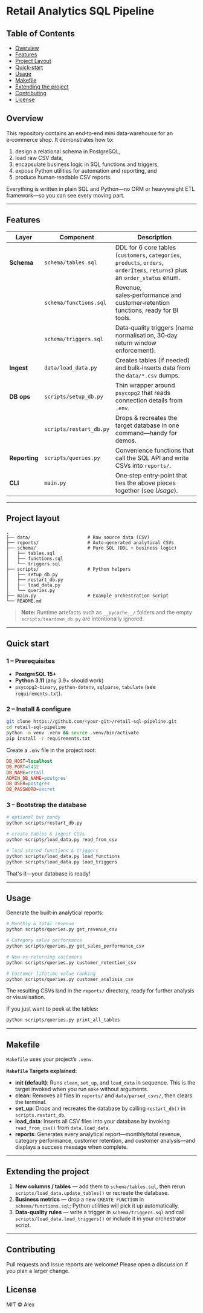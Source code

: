 # Retail Analytics SQL Pipeline

## Table of Contents

* [Overview](#overview)
* [Features](#features)
* [Project Layout](#project-layout)
* [Quick‑start](#quick-start)
* [Usage](#usage)
* [Makefile](#makefile)
* [Extending the project](#extending-the-project)
* [Contributing](#contributing)
* [License](#license)

## Overview

This repository contains an end‑to‑end mini data‑warehouse for an e‑commerce shop.
It demonstrates how to:

1. design a relational schema in PostgreSQL,
2. load raw CSV data,
3. encapsulate business logic in SQL functions and triggers,
4. expose Python utilities for automation and reporting, and
5. produce human‑readable CSV reports.

Everything is written in plain SQL and Python—no ORM or heavyweight ETL framework—so you can see every moving part.

---

## Features

| Layer         | Component               | Description                                                                                                                   |
| ------------- | ----------------------- | ----------------------------------------------------------------------------------------------------------------------------- |
| **Schema**    | `schema/tables.sql`     | DDL for 6 core tables (`customers`, `categories`, `products`, `orders`, `orderItems`, `returns`) plus an `order_status` enum. |
|               | `schema/functions.sql`  | Revenue, sales‑performance and customer‑retention functions, ready for BI tools.                                              |
|               | `schema/triggers.sql`   | Data‑quality triggers (name normalisation, 30‑day return window enforcement).                                                 |
| **Ingest**    | `data/load_data.py`     | Creates tables (if needed) and bulk‑inserts data from the `data/*.csv` dumps.                                                 |
| **DB ops**    | `scripts/setup_db.py`   | Thin wrapper around `psycopg2` that reads connection details from `.env`.                                                     |
|               | `scripts/restart_db.py` | Drops & recreates the target database in one command—handy for demos.                                                         |
| **Reporting** | `scripts/queries.py`    | Convenience functions that call the SQL API and write CSVs into `reports/`.                                                   |
| **CLI**       | `main.py`               | One‑step entry‑point that ties the above pieces together (see *Usage*).                                                       |

---

## Project layout

```text
.
├── data/                     # Raw source data (CSV)
├── reports/                  # Auto‑generated analytical CSVs
├── schema/                   # Pure SQL (DDL + business logic)
│   ├── tables.sql
│   ├── functions.sql
│   └── triggers.sql
├── scripts/                  # Python helpers
│   ├── setup_db.py
│   ├── restart_db.py
│   ├── load_data.py
│   └── queries.py
├── main.py                   # Example orchestration script
└── README.md
```

> **Note:** Runtime artefacts such as `__pycache__/` folders and the empty `scripts/teardown_db.py` are intentionally ignored.

---

## Quick start

### 1 – Prerequisites

* **PostgreSQL 15+**
* **Python 3.11** (any 3.9+ should work)
* `psycopg2‑binary`, `python‑dotenv`, `sqlparse`, `tabulate` (see `requirements.txt`).

### 2 – Install & configure

```bash
git clone https://github.com/<your‑git>/retail‑sql‑pipeline.git
cd retail‑sql‑pipeline
python -m venv .venv && source .venv/bin/activate
pip install -r requirements.txt
```

Create a `.env` file in the project root:

```ini
DB_HOST=localhost
DB_PORT=5432
DB_NAME=retail
ADMIN_DB_NAME=postgres
DB_USER=postgres
DB_PASSWORD=secret
```

### 3 – Bootstrap the database

```bash
# optional but handy
python scripts/restart_db.py

# create tables & ingest CSVs
python scripts/load_data.py read_from_csv

# load stored functions & triggers
python scripts/load_data.py load_functions
python scripts/load_data.py load_triggers
```

That's it—your database is ready!

---

## Usage

Generate the built‑in analytical reports:

```bash
# Monthly & total revenue
python scripts/queries.py get_revenue_csv

# Category sales performance
python scripts/queries.py get_sales_performance_csv

# New‑vs‑returning customers
python scripts/queries.py customer_retention_csv

# Customer lifetime value ranking
python scripts/queries.py customer_analisis_csv
```

The resulting CSVs land in the `reports/` directory, ready for further analysis or visualisation.

If you just want to peek at the tables:

```bash
python scripts/queries.py print_all_tables
```

---

## Makefile

`Makefile` uses your project’s `.venv`.

**`Makefile` Targets explained:**

* **init (default)**: Runs `clean`, `set_up`, and `load_data` in sequence. This is the target invoked when you run `make` without arguments.
* **clean**: Removes all files in `reports/` and `data/parsed_csvs/`, then clears the terminal.
* **set\_up**: Drops and recreates the database by calling `restart_db()` in `scripts.restart_db`.
* **load\_data**: Inserts all CSV files into your database by invoking `read_from_csv()` from `data.load_data`.
* **reports**: Generates every analytical report—monthly/total revenue, category performance, customer retention, and customer analysis—and displays a success message when complete.

---

## Extending the project

1. **New columns / tables** — add them to `schema/tables.sql`, then rerun `scripts/load_data.update_tables()` or recreate the database.
2. **Business metrics** — drop a new `CREATE FUNCTION` in `schema/functions.sql`; Python utilities will pick it up automatically.
3. **Data‑quality rules** — write a trigger in `schema/triggers.sql` and call `scripts/load_data.load_triggers()` or include it in your orchestrator script.

---

## Contributing

Pull requests and issue reports are welcome! Please open a discussion if you plan a larger change.

## License

MIT © Alex
